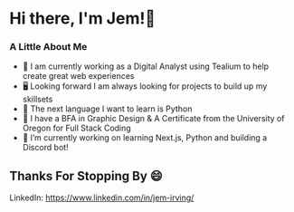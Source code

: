 # Hi there, I'm Jem!👋

### A Little About Me
- 🔭 I am currently working as a Digital Analyst using Tealium to help create great web experiences
- 🖥️ Looking forward I am always looking for projects to build up my skillsets
- 🧠 The next language I want to learn is Python
- 🏫 I have a BFA in Graphic Design & A Certificate from the University of Oregon for Full Stack Coding
- 🔭 I’m currently working on learning Next.js, Python and building a Discord bot!

## Thanks For Stopping By 😄
LinkedIn: https://www.linkedin.com/in/jem-irving/
<!--
**irvingjem/irvingjem** is a ✨ _special_ ✨ repository because its `README.md` (this file) appears on your GitHub profile.

Here are some ideas to get you started:

- 🔭 I’m currently working on ...
- 🌱 I’m currently learning ...
- 👯 I’m looking to collaborate on ...
- 🤔 I’m looking for help with ...
- 💬 Ask me about ...
- 📫 How to reach me: ...
- 😄 Pronouns: ...
- ⚡ Fun fact: ...
-->

